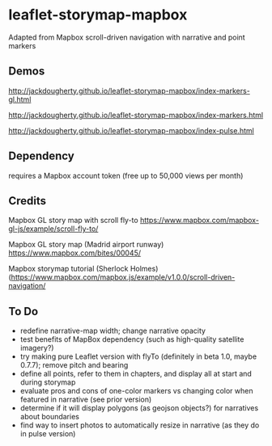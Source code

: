 # leaflet-storymap-mapbox
Adapted from Mapbox scroll-driven navigation with narrative and point markers

## Demos
http://jackdougherty.github.io/leaflet-storymap-mapbox/index-markers-gl.html

http://jackdougherty.github.io/leaflet-storymap-mapbox/index-markers.html

http://jackdougherty.github.io/leaflet-storymap-mapbox/index-pulse.html

## Dependency
requires a Mapbox account token (free up to 50,000 views per month)

## Credits
Mapbox GL story map with scroll fly-to https://www.mapbox.com/mapbox-gl-js/example/scroll-fly-to/

Mapbox GL story map (Madrid airport runway) https://www.mapbox.com/bites/00045/

Mapbox storymap tutorial (Sherlock Holmes) (https://www.mapbox.com/mapbox.js/example/v1.0.0/scroll-driven-navigation/

## To Do
- redefine narrative-map width; change narrative opacity
- test benefits of MapBox dependency (such as high-quality satellite imagery?)
- try making pure Leaflet version with flyTo (definitely in beta 1.0, maybe 0.7.7); remove pitch and bearing
- define all points, refer to them in chapters, and display all at start and during storymap
- evaluate pros and cons of one-color markers vs changing color when featured in narrative (see prior version)
- determine if it will display polygons (as geojson objects?) for narratives about boundaries
- find way to insert photos to automatically resize in narrative (as they do in pulse version)

